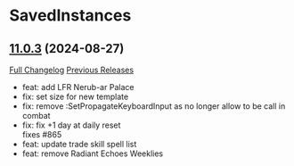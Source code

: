 # SavedInstances

## [11.0.3](https://github.com/SavedInstances/SavedInstances/tree/11.0.3) (2024-08-27)
[Full Changelog](https://github.com/SavedInstances/SavedInstances/compare/11.0.2...11.0.3) [Previous Releases](https://github.com/SavedInstances/SavedInstances/releases)

- feat: add LFR Nerub-ar Palace  
- fix: set size for new template  
- fix: remove :SetPropagateKeyboardInput as no longer allow to be call in combat  
- fix: fix +1 day at daily reset  
    fixes #865  
- feat: update trade skill spell list  
- feat: remove Radiant Echoes Weeklies  
